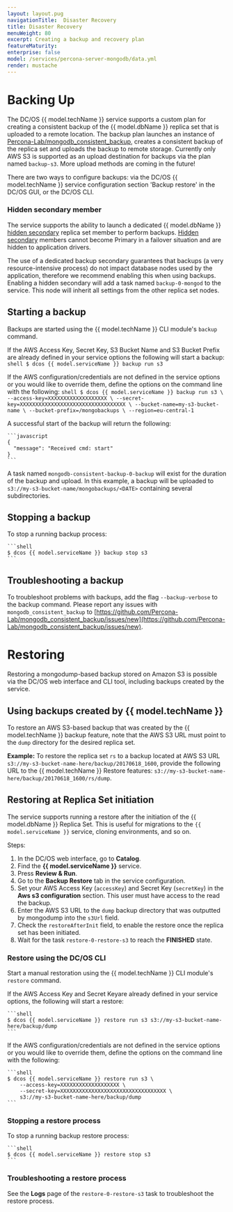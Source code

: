 ```yaml
---
layout: layout.pug
navigationTitle:  Disaster Recovery
title: Disaster Recovery
menuWeight: 80
excerpt: Creating a backup and recovery plan
featureMaturity:
enterprise: false
model: /services/percona-server-mongodb/data.yml
render: mustache
---
```


# Backing Up

The DC/OS {{ model.techName  }} service supports a custom plan for creating a consistent backup of the {{ model.dbName }} replica set that is uploaded to a remote location. The backup plan launches an instance of [Percona-Lab/mongodb_consistent_backup](https://github.com/Percona-Lab/mongodb_consistent_backup), creates a consistent backup of the replica set and uploads the backup to remote storage. Currently only AWS S3 is supported as an upload destination for backups via the plan named `backup-s3`. More upload methods are coming in the future!

There are two ways to configure backups: via the DC/OS {{ model.techName }} service configuration section 'Backup restore' in the DC/OS GUI, or the DC/OS CLI.

### Hidden secondary member
The service supports the ability to launch a dedicated {{ model.dbName }} [hidden secondary](https://docs.mongodb.com/manual/core/replica-set-hidden-member/) replica set member to perform backups. [Hidden secondary](https://docs.mongodb.com/manual/core/replica-set-hidden-member/) members cannot become Primary in a failover situation and are hidden to application drivers.

The use of a dedicated backup secondary guarantees that backups (a very resource-intensive process) do not impact database nodes used by the application, therefore we recommend enabling this when using backups. Enabling a hidden secondary will add a task named `backup-0-mongod` to the service. This node will inherit all settings from the other replica set nodes.

## Starting a backup

Backups are started using the {{ model.techName }} CLI module's `backup` command.

If the AWS Access Key, Secret Key, S3 Bucket Name and S3 Bucket Prefix are already defined in your service options the following will start a backup:
    ```shell
    $ dcos {{ model.serviceName }} backup run s3
    ```

If the AWS configuration/credentials are not defined in the service options or you would like to override them, define the options on the command line with the following:
    ```shell
    $ dcos {{ model.serviceName }} backup run s3 \
        --access-key=XXXXXXXXXXXXXXXXXXX \
        --secret-key=XXXXXXXXXXXXXXXXXXXXXXXXXXXXXXXXXX \
        --bucket-name=my-s3-bucket-name \
        --bucket-prefix=/mongobackups \
        --region=eu-central-1
    ```

A successful start of the backup will return the following:

    ```javascript
    {
      "message": "Received cmd: start"
    }
    ```

A task named `mongodb-consistent-backup-0-backup` will exist for the duration of the backup and upload. In this example, a backup will be uploaded to `s3://my-s3-bucket-name/mongobackups/<DATE>` containing several subdirectories.

## Stopping a backup

To stop a running backup process:

    ```shell
    $ dcos {{ model.serviceName }} backup stop s3
    ```

## Troubleshooting a backup

To troubleshoot problems with backups, add the flag `--backup-verbose` to the backup command. Please report any issues with `mongodb_consistent_backup` to [https://github.com/Percona-Lab/mongodb_consistent_backup/issues/new](https://github.com/Percona-Lab/mongodb_consistent_backup/issues/new).

# Restoring

Restoring a mongodump-based backup stored on Amazon S3 is possible via the DC/OS web interface and CLI tool, including backups created by the service.

## Using backups created by {{ model.techName }}

To restore an AWS S3-based backup that was created by the {{ model.techName }} backup feature, note that the AWS S3 URL must point to the `dump` directory for the desired replica set.

**Example:**
To restore the replica set `rs` to a backup located at AWS S3 URL `s3://my-s3-bucket-name-here/backup/20170618_1600`, provide the following URL to the {{ model.techName }} Restore features: `s3://my-s3-bucket-name-here/backup/20170618_1600/rs/dump`.

## Restoring at Replica Set initiation

The service supports running a restore after the initiation of the {{ model.dbName }} Replica Set. This is useful for migrations to the `{{ model.serviceName }}` service, cloning environments, and so on.

Steps:
1. In the DC/OS web interface, go to **Catalog**.
1. Find the **{{ model.serviceName }}** service.
1. Press **Review & Run**.
1. Go to the **Backup Restore** tab in the service configuration. 
1. Set your AWS Access Key (`accessKey`) and Secret Key (`secretKey`) in the **Aws s3 configuration** section. This user must have access to the read the backup.
1. Enter the AWS S3 URL to the `dump` backup directory that was outputted by mongodump into the `s3Url` field.
1. Check the `restoreAfterInit` field, to enable the restore once the replica set has been initiated.
1. Wait for the task `restore-0-restore-s3` to reach the **FINISHED** state.

### Restore using the DC/OS CLI

Start a manual restoration using the {{ model.techName }} CLI module's `restore` command.

If the AWS Access Key and Secret Keyare already defined in your service options, the following will start a restore:

    ```shell
    $ dcos {{ model.serviceName }} restore run s3 s3://my-s3-bucket-name-here/backup/dump
    ```

If the AWS configuration/credentials are not defined in the service options or you would like to override them, define the options on the command line with the following:

    ```shell
    $ dcos {{ model.serviceName }} restore run s3 \
        --access-key=XXXXXXXXXXXXXXXXXXX \
        --secret-key=XXXXXXXXXXXXXXXXXXXXXXXXXXXXXXXXXX \
        s3://my-s3-bucket-name-here/backup/dump
    ```

### Stopping a restore process

To stop a running backup restore process:

    ```shell
    $ dcos {{ model.serviceName }} restore stop s3
    ```

### Troubleshooting a restore process

See the **Logs** page of the `restore-0-restore-s3` task to troubleshoot the restore process.
